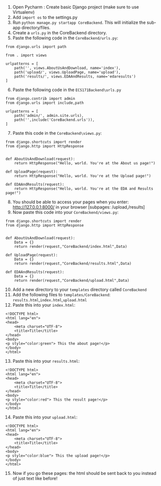  1. Open Pycharm : Create basic Django project (make sure to use Virtualenv)
 2. Add `import os` to the settings.py
 3. Run `python manage.py startapp CoreBackend`. This will initialize the sub-app directory/files.
 4. Create a `urls.py` in the CoreBackend directory.
 5. Paste the following code in the `CoreBackend/urls.py`:
```
from django.urls import path  
  
from . import views  
  
urlpatterns = [  
    path('', views.AboutUsAndDownload, name='index'),  
    path('upload/', views.UploadPage, name='upload'),  
    path('results/', views.EDAAndResults, name='edaresults')  
]
```
6. Paste the following code in the `ECS171Backend\urls.py`
```
from django.contrib import admin  
from django.urls import include,path  
  
urlpatterns = [  
    path('admin/', admin.site.urls),  
    path('',include('CoreBackend.urls')),  
]

``` 
7. Paste this code in the `CoreBackend\views.py`:
```
from django.shortcuts import render  
from django.http import HttpResponse  
  
  
def AboutUsAndDownload(request):  
    return HttpResponse("Hello, world. You're at the About us page!")  
  
def UploadPage(request):  
    return HttpResponse("Hello, world. You're at the Upload page!")  
  
def EDAAndResults(request):  
    return HttpResponse("Hello, world. You're at the EDA and Results page!")
```
8. You should be able to access your pages when you enter: http://127.0.0.1:8000/ in your browser [subpages: /upload,/results]
9.  Now paste this code into your `CoreBackend/views.py`:
```
from django.shortcuts import render  
from django.http import HttpResponse  
  
  
def AboutUsAndDownload(request):  
    Data = {}  
    return render(request,"CoreBackend/index.html",Data)  
  
def UploadPage(request):  
    Data = {}  
    return render(request,"CoreBackend/results.html",Data)  
  
def EDAAndResults(request):  
    Data = {}  
    return render(request,"CoreBackend/upload.html",Data)
``` 
10. Add a new directory to your `templates` directory called `CoreBackend`
11.  Add the following files to `templates/CoreBackend`: `results.html`,`index.html`,`upload.html`
12. Paste this into your `index.html`:
```
<!DOCTYPE html>  
<html lang="en">  
<head>  
    <meta charset="UTF-8">  
    <title>Title</title>  
</head>  
<body>  
<p style="color:green"> This the about page!</p>  
</body>  
</html>
```
13. Paste this into your `results.html`:
```
<!DOCTYPE html>  
<html lang="en">  
<head>  
    <meta charset="UTF-8">  
    <title>Title</title>  
</head>  
<body>  
<p style="color:red"> This the result page!</p>  
</body>  
</html>
```
14. Paste this into your `upload.html`:
```
<!DOCTYPE html>  
<html lang="en">  
<head>  
    <meta charset="UTF-8">  
    <title>Title</title>  
</head>  
<body>  
<p style="color:blue"> This the upload page!</p>  
</body>  
</html>
```
15. Now if you go these pages: the html should be sent back to you instead of just text like before!
